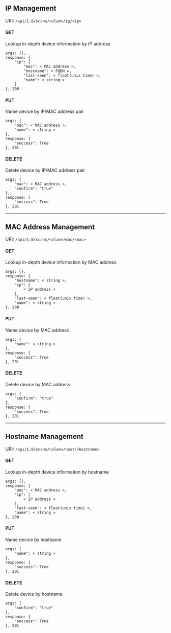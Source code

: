 ## IP Management

URI: `/api/1.0/scans/<vlan>/ip/<ip>`

#### GET
Lookup in-depth device information by IP address
```
args: {},
response: {
    "ip": [
        "mac": < MAC address >,
        "hostname": < FQDN >,
        "last-seen": < float(unix time) >,
        "name": < string >
    ]
}, 200
```
#### PUT
Name device by IP/MAC address pair
```
args: {
    "mac": < MAC address >,
    "name": < string >
},
response: {
    "success": True
}, 201
```
#### DELETE
Delete device by IP/MAC address pair
```
args: {
    "mac": < MAC address >,
    "confirm": "true"
},
response: {
    "success": True
}, 201
```

---

## MAC Address Management

URI: `/api/1.0/scans/<vlan>/mac/<mac>`

#### GET
Lookup in-depth device information by MAC address
```
args: {},
response: {
    "hostname": < string >,
    "ip": [
        < IP address >
    ],
    "last-seen": < float(unix time) >,
    "name": < string >
}, 200
```
#### PUT
Name device by MAC address
```
args: {
    "name": < string >
},
response: {
    "success": True
}, 201
```
#### DELETE
Delete device by MAC address
```
args: {
    "confirm": "true"
},
response: {
    "success": True
}, 201
```

---

## Hostname Management

URI: `/api/1.0/scans/<vlan>/host/<hostname>`

#### GET
Lookup in-depth device information by hostname
```
args: {},
response: {
    "mac": < MAC address >,
    "ip": [
        < IP address >
    ],
    "last-seen": < float(unix time) >,
    "name": < string >
}, 200
```
#### PUT
Name device by hostname
```
args: {
    "name": < string >
},
response: {
    "success": True
}, 201
```
#### DELETE
Delete device by hostname
```
args: {
    "confirm": "true"
},
response: {
    "success": True
}, 201
```
